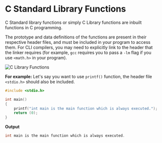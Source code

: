 # C Standard Library Functions

C Standard library functions or simply C Library functions are inbuilt functions in C programming.

The prototype and data definitions of the functions are present in their respective header files, and must be included in your program to access them. For CLI compilers, you may need to explicitly link to the header that the linker requires (for example, `gcc` requires you to pass a `-lm` flag if you use `<math.h>` in your program).

![C Library Functions](https://cdn.programiz.com/sites/tutorial2program/files/c-standard-library-functions.jpg)

**For example:** Let's say you want to use <code>printf()</code> function, the header file <code><stdio.h></code> should also be included.
```c
#include <stdio.h>

int main()
{
    printf("int main is the main function which is always executed.");
    return (0);
}
```

**Output**
```c
int main is the main function which is always executed.
```
